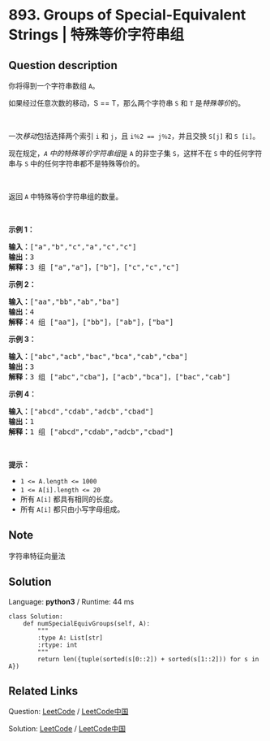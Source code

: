 # 893. Groups of Special-Equivalent Strings | 特殊等价字符串组

## Question description

<!--If you want to use the English description, use <p>You are given an array <code>A</code> of strings.</p>

<p>Two strings <code>S</code> and <code>T</code> are&nbsp;<em>special-equivalent</em>&nbsp;if after any number of <em>moves</em>, S == T.</p>

<p>A <em>move</em> consists of choosing two indices <code>i</code> and <code>j</code> with <code>i % 2 == j % 2</code>, and swapping <code>S[i]</code> with <code>S[j]</code>.</p>

<p>Now, a <em>group of special-equivalent strings from <code>A</code></em>&nbsp;is a&nbsp;non-empty subset S of <code>A</code>&nbsp;such that any string not in S&nbsp;is not special-equivalent with any string in S.</p>

<p>Return the number of groups of special-equivalent strings from <code>A</code>.</p>

<p>&nbsp;</p>

<ul>
</ul>

<div>
<p><strong>Example 1:</strong></p>

<pre>
<strong>Input: </strong><span id="example-input-1-1">[&quot;a&quot;,&quot;b&quot;,&quot;c&quot;,&quot;a&quot;,&quot;c&quot;,&quot;c&quot;]</span>
<strong>Output: </strong><span id="example-output-1">3</span>
<span><strong>Explanation</strong>: 3 groups [&quot;a&quot;,&quot;a&quot;], [&quot;b&quot;], [&quot;c&quot;,&quot;c&quot;,&quot;c&quot;]</span>
</pre>

<div>
<p><strong>Example 2:</strong></p>

<pre>
<strong>Input: </strong><span id="example-input-2-1">[&quot;aa&quot;,&quot;bb&quot;,&quot;ab&quot;,&quot;ba&quot;]</span>
<strong>Output: </strong><span id="example-output-2">4</span>
<strong>Explanation</strong>: 4 groups <span id="example-input-2-1">[&quot;aa&quot;], [&quot;bb&quot;], [&quot;ab&quot;], [&quot;ba&quot;]</span>
</pre>

<div>
<p><strong>Example 3:</strong></p>

<pre>
<strong>Input: </strong><span id="example-input-3-1">[&quot;abc&quot;,&quot;acb&quot;,&quot;bac&quot;,&quot;bca&quot;,&quot;cab&quot;,&quot;cba&quot;]</span>
<strong>Output: </strong><span id="example-output-3">3</span>
<strong>Explanation</strong>: 3 groups [&quot;abc&quot;,&quot;cba&quot;], [&quot;acb&quot;,&quot;bca&quot;], [&quot;bac&quot;,&quot;cab&quot;]
</pre>

<div>
<p><strong>Example 4:</strong></p>

<pre>
<strong>Input: </strong><span id="example-input-4-1">[&quot;abcd&quot;,&quot;cdab&quot;,&quot;adcb&quot;,&quot;cbad&quot;]</span>
<strong>Output: </strong><span id="example-output-4">1</span>
<strong>Explanation</strong>: 1 group <span id="example-input-4-1">[&quot;abcd&quot;,&quot;cdab&quot;,&quot;adcb&quot;,&quot;cbad&quot;]</span>
</pre>

<p>&nbsp;</p>

<p><strong>Note:</strong></p>

<ul>
	<li><code>1 &lt;= A.length &lt;= 1000</code></li>
	<li><code>1 &lt;= A[i].length &lt;= 20</code></li>
	<li>All <code>A[i]</code> have the same length.</li>
	<li>All <code>A[i]</code> consist of only lowercase letters.</li>
</ul>
</div>
</div>
</div>
</div>
 instead-->
<p>你将得到一个字符串数组 <code>A</code>。</p>

<p>如果经过任意次数的移动，S == T，那么两个字符串 <code>S</code> 和 <code>T</code> 是<em>特殊等价</em>的。</p>

<p>&nbsp;</p>

<p>一次<em>移动</em>包括选择两个索引 <code>i</code> 和 <code>j</code>，且&nbsp;<code>i％2 == j％2</code>，并且交换 <code>S[j]</code> 和 <code>S [i]</code>。</p>

<p>现在规定，<em><code>A</code> 中的特殊等价字符串组</em>是 <code>A</code> 的非空子集 <code>S</code>，这样不在 <code>S</code> 中的任何字符串与 <code>S</code> 中的任何字符串都不是特殊等价的。</p>

<p>&nbsp;</p>

<p>返回 <code>A</code>&nbsp;中特殊等价字符串组的数量。</p>

<p>&nbsp;</p>

<ul>
</ul>

<p><strong>示例 1：</strong></p>

<pre><strong>输入：</strong>[&quot;a&quot;,&quot;b&quot;,&quot;c&quot;,&quot;a&quot;,&quot;c&quot;,&quot;c&quot;]
<strong>输出：</strong>3
<strong>解释：</strong>3<strong> </strong>组 [&quot;a&quot;,&quot;a&quot;]，[&quot;b&quot;]，[&quot;c&quot;,&quot;c&quot;,&quot;c&quot;]
</pre>

<p><strong>示例 2：</strong></p>

<pre><strong>输入：</strong>[&quot;aa&quot;,&quot;bb&quot;,&quot;ab&quot;,&quot;ba&quot;]
<strong>输出：</strong>4
<strong>解释：</strong>4 组 [&quot;aa&quot;]，[&quot;bb&quot;]，[&quot;ab&quot;]，[&quot;ba&quot;]
</pre>

<p><strong>示例 3：</strong></p>

<pre><strong>输入：</strong>[&quot;abc&quot;,&quot;acb&quot;,&quot;bac&quot;,&quot;bca&quot;,&quot;cab&quot;,&quot;cba&quot;]
<strong>输出：</strong>3
<strong>解释：</strong>3 组 [&quot;abc&quot;,&quot;cba&quot;]，[&quot;acb&quot;,&quot;bca&quot;]，[&quot;bac&quot;,&quot;cab&quot;]
</pre>

<p><strong>示例 4：</strong></p>

<pre><strong>输入：</strong>[&quot;abcd&quot;,&quot;cdab&quot;,&quot;adcb&quot;,&quot;cbad&quot;]
<strong>输出：</strong>1
<strong>解释：</strong>1 组 [&quot;abcd&quot;,&quot;cdab&quot;,&quot;adcb&quot;,&quot;cbad&quot;]
</pre>

<p>&nbsp;</p>

<p><strong>提示：</strong></p>

<ul>
	<li><code>1 &lt;= A.length &lt;= 1000</code></li>
	<li><code>1 &lt;= A[i].length &lt;= 20</code></li>
	<li>所有&nbsp;<code>A[i]</code>&nbsp;都具有相同的长度。</li>
	<li>所有&nbsp;<code>A[i]</code>&nbsp;都只由小写字母组成。</li>
</ul>


## Note

字符串特征向量法


## Solution

Language: **python3**  /  Runtime: 44 ms

```python3
class Solution:
    def numSpecialEquivGroups(self, A):
        """
        :type A: List[str]
        :rtype: int
        """
        return len({tuple(sorted(s[0::2]) + sorted(s[1::2])) for s in A})
```



## Related Links

Question: [LeetCode](https://leetcode.com/problems/groups-of-special-equivalent-strings/description/)  /  [LeetCode中国](https://leetcode-cn.com/problems/groups-of-special-equivalent-strings/description/)

Solution: [LeetCode](https://leetcode.com/articles/groups-of-special-equivalent-strings/)  /  [LeetCode中国](https://leetcode-cn.com/articles/groups-of-special-equivalent-strings/)